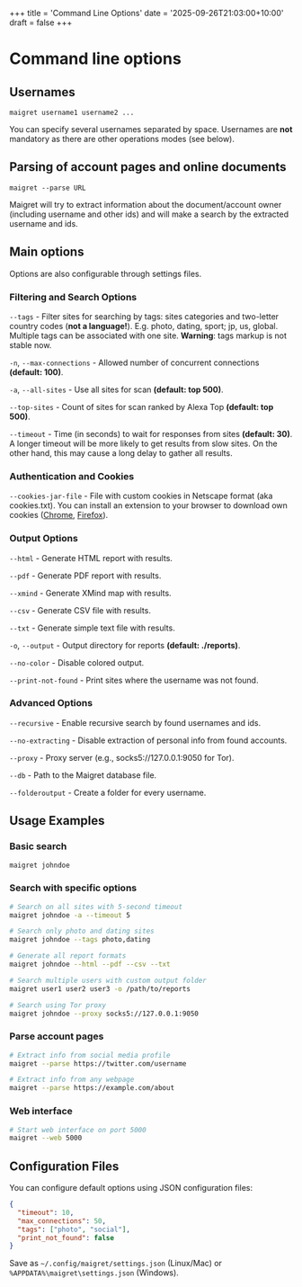 +++
title = 'Command Line Options'
date = '2025-09-26T21:03:00+10:00'
draft = false
+++

# Command line options

## Usernames

`maigret username1 username2 ...`

You can specify several usernames separated by space. Usernames are **not** mandatory as there are other operations modes (see below).

## Parsing of account pages and online documents

`maigret --parse URL`

Maigret will try to extract information about the document/account owner (including username and other ids) and will make a search by the extracted username and ids.

## Main options

Options are also configurable through settings files.

### Filtering and Search Options

`--tags` - Filter sites for searching by tags: sites categories and two-letter country codes (**not a language!**). E.g. photo, dating, sport; jp, us, global. Multiple tags can be associated with one site. **Warning**: tags markup is not stable now.

`-n`, `--max-connections` - Allowed number of concurrent connections **(default: 100)**.

`-a`, `--all-sites` - Use all sites for scan **(default: top 500)**.

`--top-sites` - Count of sites for scan ranked by Alexa Top **(default: top 500)**.

`--timeout` - Time (in seconds) to wait for responses from sites **(default: 30)**. A longer timeout will be more likely to get results from slow sites. On the other hand, this may cause a long delay to gather all results.

### Authentication and Cookies

`--cookies-jar-file` - File with custom cookies in Netscape format (aka cookies.txt). You can install an extension to your browser to download own cookies ([Chrome](https://chrome.google.com/webstore/detail/get-cookiestxt/bgaddhkoddajcdgocldbbfleckgcbcid), [Firefox](https://addons.mozilla.org/en-US/firefox/addon/cookies-txt/)).

### Output Options

`--html` - Generate HTML report with results.

`--pdf` - Generate PDF report with results.

`--xmind` - Generate XMind map with results.

`--csv` - Generate CSV file with results.

`--txt` - Generate simple text file with results.

`-o`, `--output` - Output directory for reports **(default: ./reports)**.

`--no-color` - Disable colored output.

`--print-not-found` - Print sites where the username was not found.

### Advanced Options

`--recursive` - Enable recursive search by found usernames and ids.

`--no-extracting` - Disable extraction of personal info from found accounts.

`--proxy` - Proxy server (e.g., socks5://127.0.0.1:9050 for Tor).

`--db` - Path to the Maigret database file.

`--folderoutput` - Create a folder for every username.

## Usage Examples

### Basic search
```bash
maigret johndoe
```

### Search with specific options
```bash
# Search on all sites with 5-second timeout
maigret johndoe -a --timeout 5

# Search only photo and dating sites
maigret johndoe --tags photo,dating

# Generate all report formats
maigret johndoe --html --pdf --csv --txt

# Search multiple users with custom output folder
maigret user1 user2 user3 -o /path/to/reports

# Search using Tor proxy
maigret johndoe --proxy socks5://127.0.0.1:9050
```

### Parse account pages
```bash
# Extract info from social media profile
maigret --parse https://twitter.com/username

# Extract info from any webpage
maigret --parse https://example.com/about
```

### Web interface
```bash
# Start web interface on port 5000
maigret --web 5000
```

## Configuration Files

You can configure default options using JSON configuration files:

```json
{
  "timeout": 10,
  "max_connections": 50,
  "tags": ["photo", "social"],
  "print_not_found": false
}
```

Save as `~/.config/maigret/settings.json` (Linux/Mac) or `%APPDATA%\maigret\settings.json` (Windows).